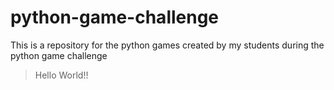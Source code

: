 # python-game-challenge
This is a repository for the python games created by my students during the python game challenge

> Hello World!!
